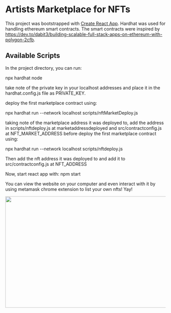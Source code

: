 # Artists Marketplace for NFTs

This project was bootstrapped with [Create React App](https://github.com/facebook/create-react-app).
Hardhat was used for handling ethereum smart contracts. The smart contracts were inspired by https://dev.to/dabit3/building-scalable-full-stack-apps-on-ethereum-with-polygon-2cfb.

## Available Scripts

In the project directory, you can run:

npx hardhat node 

take note of the private key in your localhost addresses and place it in the hardhat.config.js file as PRIVATE_KEY.

deploy the first marketplace contract using:

npx hardhat run --network localhost scripts/nftMarketDeploy.js 

taking note of the marketplace address it was deployed to, add the address in 
scripts/nftdeploy.js at marketaddressdeployed and src/contractconfig.js at NFT_MARKET_ADDRESS
before deploy the first marketplace contract using:

npx hardhat run --network localhost scripts/nftdeploy.js 

Then add the nft address it was deployed to and add it to src/contractconfig.js at NFT_ADDRESS

Now, start react app with:
npm start

You can view the website on your computer and even interact with it by using metamask chrome extension to list your own nfts! Yay!


<img src="ezgif-2-46d34f5c214b.gif" width="600" height="350"/>

<!-- <img src="finalrecording_MOV_SparkVideo.gif" width="600" height="350"/> -->

